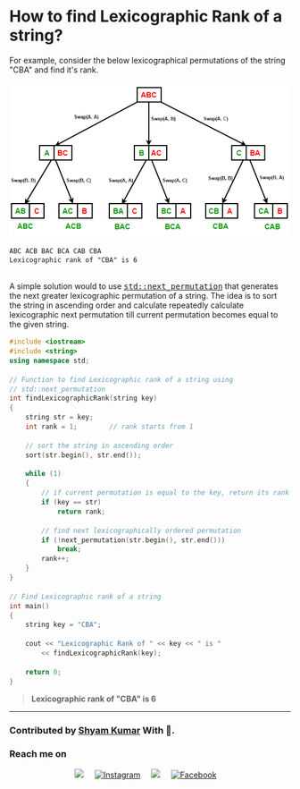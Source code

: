 <h1>How to find Lexicographic Rank of a string?</h1>

For example, consider the below lexicographical permutations of the string "CBA" and find it's rank.

<img src="permutations.png" align="center">

```
ABC ACB BAC BCA CAB CBA
Lexicographic rank of "CBA" is 6
```

<p>&nbsp;<br>
A simple solution would to use <tt><a href="https://www.techiedelight.com/std_next_permutation-overview-implementation/" target="_blank" rel="noopener noreferrer">std::next_permutation</a></tt> that generates the next greater lexicographic permutation of a string. The idea is to sort the string in ascending order and calculate repeatedly calculate lexicographic next permutation till current permutation becomes equal to the given string.</p>

``` c++
#include <iostream>
#include <string>
using namespace std;
 
// Function to find Lexicographic rank of a string using
// std::next_permutation
int findLexicographicRank(string key)
{
    string str = key;
    int rank = 1;        // rank starts from 1
 
    // sort the string in ascending order
    sort(str.begin(), str.end());
 
    while (1)
    {
        // if current permutation is equal to the key, return its rank
        if (key == str)
            return rank;
 
        // find next lexicographically ordered permutation
        if (!next_permutation(str.begin(), str.end()))
            break;
        rank++;
    }
}
 
// Find Lexicographic rank of a string
int main()
{
    string key = "CBA";
 
    cout << "Lexicographic Rank of " << key << " is "
        << findLexicographicRank(key);
 
    return 0;
}
```

> <b>Lexicographic rank of "CBA" is 6</b>


<hr>

### Contributed by <a href="https://github.com/ShyamKumar1">Shyam Kumar</a> With 💜. 

### Reach me on
<p align='center'>
  <a href="https://www.linkedin.com/in/shyam-kumar-9b9841157/"><img src="https://img.shields.io/badge/linkedin-%230077B5.svg?&style=for-the-badge&logo=linkedin&logoColor=white" /></a>&nbsp;&nbsp;&nbsp;&nbsp;
  <a href="https://www.instagram.com/_smiling_storm_/" target="_blank"><img src="https://img.shields.io/badge/Instagram-%23E4405F.svg?&style=for-the-badge&logo=instagram&logoColor=white" alt="Instagram"></a>&nbsp;&nbsp;&nbsp;&nbsp;
  <a href="mailto:shyam.ceolife@gmail.com?subject=Olá%20Punit"><img src="https://img.shields.io/badge/gmail-%23D14836.svg?&style=for-the-badge&logo=gmail&logoColor=white" /></a>&nbsp;&nbsp;&nbsp;&nbsp;
  <a href="https://www.facebook.com/shyam.george15/" target="_blank"><img src="https://img.shields.io/badge/Facebook-%231877F2.svg?&style=for-the-badge&logo=facebook&logoColor=white" alt="Facebook"></a>&nbsp;&nbsp;&nbsp;&nbsp;
</p>

